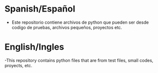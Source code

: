 # Spanish/Español
- Este repositorio contiene archivos de python que pueden ser desde codigo de pruebas, archivos pequeños, proyectos etc.

# English/Ingles
-This repository contains python files that are from test files, small codes, proyects, etc.
